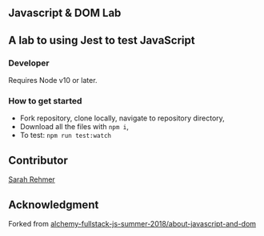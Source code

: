## Javascript & DOM Lab

## A lab to using Jest to test JavaScript

### Developer
Requires Node v10 or later.

### How to get started
* Fork repository, clone locally, navigate to repository directory,
* Download all the files with `npm i`,
* To test: `npm run test:watch` 

## Contributor
[Sarah Rehmer](https://github.com/Rehmsy)

## Acknowledgment 
Forked from [alchemy-fullstack-js-summer-2018/about-javascript-and-dom](https://github.com/alchemy-fullstack-js-summer-2018/about-javascript-and-dom)

